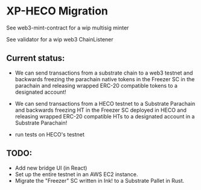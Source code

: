 # XP-HECO Migration

See web3-mint-contract for a wip multisig minter  

See validator for a wip web3 ChainListener

## Current status:
- We can send transactions from a substrate chain to a web3 testnet and backwards freezing the parachain native tokens in the Freezer SC in the parachain and releasing wrapped ERC-20 compatible tokens to a designated account!
- We can send transactions from a HECO testnet to a Substrate Parachain and backwards freezing HT in the Freezer SC deployed in HECO and releasing wrapped ERC-20 compatible HTs to a designated account in a Substrate Parachain!

- run tests on HECO's testnet

## TODO:
- Add new bridge UI (in React)
- Set up the entire testnet in an AWS EC2 instance.
- Migrate the "Freezer" SC written in Ink! to a Substrate Pallet in Rust.

